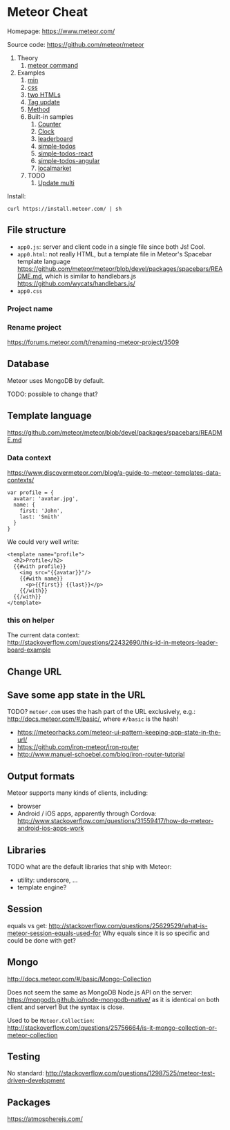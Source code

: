 # Meteor Cheat

Homepage: <https://www.meteor.com/>

Source code: <https://github.com/meteor/meteor>

1.  Theory
    1.  [meteor command](meteor-command.md)
1.  Examples
    1.  [min](min/)
    1.  [css](css/)
    1.  [two HTMLs](two-htmls/)
    1.  [Tag update](tag-update/)
    1.  [Method](method/)
    1.  Built-in samples
        1.  [Counter](counter/)
        1.  [Clock](clock/)
        1.  [leaderboard](leaderboard/)
        1.  [simple-todos](simple-todos/)
        1.  [simple-todos-react](simple-todos-react/)
        1.  [simple-todos-angular](simple-todos-angular/)
        1.  [localmarket](localmarket/)
    1.  TODO
        1.  [Update multi](update-multi/)

Install:

    curl https://install.meteor.com/ | sh

## File structure

- `app0.js`: server and client code in a single file since both Js! Cool.
- `app0.html`: not really HTML, but a template file in Meteor's Spacebar template language <https://github.com/meteor/meteor/blob/devel/packages/spacebars/README.md>, which is similar to handlebars.js <https://github.com/wycats/handlebars.js/>
- `app0.css`

### Project name

### Rename project

<https://forums.meteor.com/t/renaming-meteor-project/3509>

## Database

Meteor uses MongoDB by default.

TODO: possible to change that?

## Template language

<https://github.com/meteor/meteor/blob/devel/packages/spacebars/README.md>

### Data context

<https://www.discovermeteor.com/blog/a-guide-to-meteor-templates-data-contexts/>

    var profile = {
      avatar: 'avatar.jpg',
      name: {
        first: 'John',
        last: 'Smith'
      }
    }

We could very well write:

    <template name="profile">
      <h2>Profile</h2>
      {{#with profile}}
        <img src="{{avatar}}"/>
        {{#with name}}
          <p>{{first}} {{last}}</p>
        {{/with}}
      {{/with}}
    </template>

### this on helper

The current data context: <http://stackoverflow.com/questions/22432690/this-id-in-meteors-leader-board-example>

## Change URL

## Save some app state in the URL

TODO? `meteor.com` uses the hash part of the URL exclusively, e.g.: <http://docs.meteor.com/#/basic/>, where `#/basic` is the hash!

- <https://meteorhacks.com/meteor-ui-pattern-keeping-app-state-in-the-url/>
- <https://github.com/iron-meteor/iron-router>
- <http://www.manuel-schoebel.com/blog/iron-router-tutorial>

## Output formats

Meteor supports many kinds of clients, including:

- browser
- Android / iOS apps, apparently through Cordova: <http://www.stackoverflow.com/questions/31559417/how-do-meteor-android-ios-apps-work>

## Libraries

TODO what are the default libraries that ship with Meteor:

- utility: underscore, ...
- template engine?

## Session

equals vs get: <http://stackoverflow.com/questions/25629529/what-is-meteor-session-equals-used-for> Why equals since it is so specific and could be done with get?

## Mongo

<http://docs.meteor.com/#/basic/Mongo-Collection>

Does not seem the same as MongoDB Node.js API on the server: <https://mongodb.github.io/node-mongodb-native/> as it is identical on both client and server! But the syntax is close.

Used to be `Meteor.Collection`: <http://stackoverflow.com/questions/25756664/is-it-mongo-collection-or-meteor-collection>

## Testing

No standard: <http://stackoverflow.com/questions/12987525/meteor-test-driven-development>

## Packages

<https://atmospherejs.com/>
